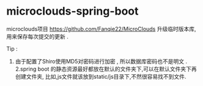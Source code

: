 # microclouds-spring-boot
microclouds项目 https://github.com/Fanqie22/MicroClouds 升级临时版本库,用来保存每次提交的更新 .

Tip : 
1. 由于配置了Shiro使用MD5对密码进行加密 , 所以数据库密码也不是明文 .
2.spring boot 的静态资源最好都放在默认的文件夹下,可以在默认文件夹下再创建文件夹, 比如,js文件就该放到static/js目录下,不然很容易找不到文件.
